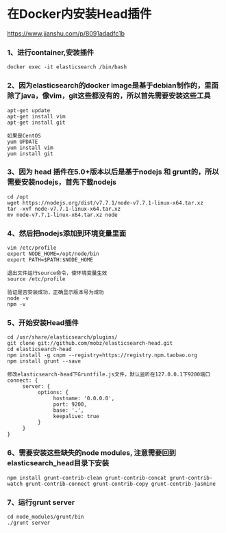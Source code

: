# 在Docker内安装Head插件

<https://www.jianshu.com/p/8091adadfc1b>

### 1、进行container,安装插件
```
docker exec -it elasticsearch /bin/bash
```

### 2、因为elasticsearch的docker image是基于debian制作的，里面除了java，像vim，git这些都没有的，所以首先需要安装这些工具
```
apt-get update
apt-get install vim
apt-get install git

如果是CentOS
yum UPDATE 
yum install vim
yum install git
```

### 3、因为 head 插件在5.0+版本以后是基于nodejs 和 grunt的，所以需要安装nodejs，首先下载nodejs
```
cd /opt
wget https://nodejs.org/dist/v7.7.1/node-v7.7.1-linux-x64.tar.xz
tar -xvf node-v7.7.1-linux-x64.tar.xz
mv node-v7.7.1-linux-x64.tar.xz node
```

### 4、然后把nodejs添加到环境变量里面
```
vim /etc/profile
export NODE_HOME=/opt/node/bin
export PATH=$PATH:$NODE_HOME

退出文件运行source命令，使环境变量生效
source /etc/profile

验证是否安装成功，正确显示版本号为成功
node -v
npm -v
```

### 5、开始安装Head插件
```
cd /usr/share/elasticsearch/plugins/
git clone git://github.com/mobz/elasticsearch-head.git
cd elasticsearch-head
npm install -g cnpm --registry=https://registry.npm.taobao.org
npm install grunt --save

修改elasticsearch-head下Gruntfile.js文件，默认监听在127.0.0.1下9200端口
connect: {
     server: {
          options: {
               hostname: '0.0.0.0',
               port: 9200,
               base: '.',
               keepalive: true
          }
     }
}
```

### 6、需要安装这些缺失的node modules, 注意需要回到elasticsearch_head目录下安装
```
npm install grunt-contrib-clean grunt-contrib-concat grunt-contrib-watch grunt-contrib-connect grunt-contrib-copy grunt-contrib-jasmine
```

### 7、运行grunt server
```
cd node_modules/grunt/bin
./grunt server
```